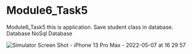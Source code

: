 # Module6_Task5
Module6_Task5 this is application. Save student class in database. Database NoSql Database

![Simulator Screen Shot - iPhone 13 Pro Max - 2022-05-07 at 16 29 57](https://user-images.githubusercontent.com/76496460/167252776-5e6d5558-f14c-49e6-83c0-97928d36e799.png)
